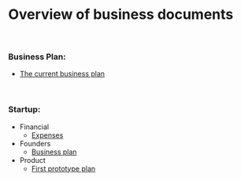 # Overview of business documents

<br/>

### Business Plan:

- [The current business plan](Startup/Founders/Business-Plan.md)

<br/>

### Startup:

- Financial
  - [Expenses](Startup/Financial/Expenses.md)
- Founders
  - [Business plan](Startup/Founders/Business-Plan.md)
- Product
  - [First prototype plan](Startup/Product/0001-Primal/First-Prototype-Plan.md)
 
 <br/>
 
